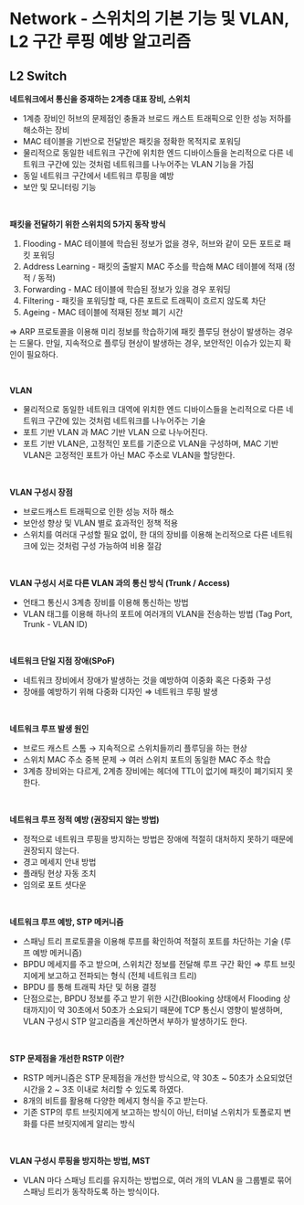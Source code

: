 # Network - 스위치의 기본 기능 및 VLAN, L2 구간 루핑 예방 알고리즘
## L2 Switch

**네트워크에서 통신을 중재하는 2계층 대표 장비, 스위치**

- 1계층 장비인 허브의 문제점인 충돌과 브로드 캐스트 트래픽으로 인한 성능 저하를 해소하는 장비
- MAC 테이블을 기반으로 전달받은 패킷을 정확한 목적지로 포워딩
- 물리적으로 동일한 네트워크 구간에 위치한 엔드 디바이스들을 논리적으로 다른 네트워크 구간에 있는 것처럼 네트워크를 나누어주는 VLAN 기능을 가짐
- 동일 네트워크 구간에서 네트워크 루핑을 예방
- 보안 및 모니터링 기능

<br>

**패킷을 전달하기 위한 스위치의 5가지 동작 방식**

1. Flooding - MAC 테이블에 학습된 정보가 없을 경우, 허브와 같이 모든 포트로 패킷 포워딩
2. Address Learning - 패킷의 출발지 MAC 주소를 학습해 MAC 테이블에 적재 (정적 / 동적)
3. Forwarding - MAC 테이블에 학습된 정보가 있을 경우 포워딩
4. Filtering - 패킷을 포워딩할 때, 다른 포트로 트래픽이 흐르지 않도록 차단
5. Ageing - MAC 테이블에 적재된 정보 폐기 시간

⇒ ARP 프로토콜을 이용해 미리 정보를 학습하기에 패킷 플루딩 현상이 발생하는 경우는 드물다. 만일, 지속적으로 플루딩 현상이 발생하는 경우, 보안적인 이슈가 있는지 확인이 필요하다.

<br>

**VLAN**

- 물리적으로 동일한 네트워크 대역에 위치한 엔드 디바이스들을 논리적으로 다른 네트워크 구간에 있는 것처럼 네트워크를 나누어주는 기술
- 포트 기반 VLAN 과 MAC 기반 VLAN 으로 나누어진다.
- 포트 기반 VLAN은, 고정적인 포트를 기준으로 VLAN을 구성하며, MAC 기반 VLAN은 고정적인 포트가 아닌 MAC 주소로 VLAN을 할당한다.

<br>

**VLAN 구성시 장점**

- 브로드캐스트 트래픽으로 인한 성능 저하 해소
- 보안성 향상 및 VLAN 별로 효과적인 정책 적용
- 스위치를 여러대 구성할 필요 없이, 한 대의 장비를 이용해 논리적으로 다른 네트워크에 있는 것처럼 구성 가능하여 비용 절감

<br>

**VLAN 구성시 서로 다른 VLAN 과의 통신 방식 (Trunk / Access)**

- 언태그 통신시 3계층 장비를 이용해 통신하는 방법
- VLAN 태그를 이용해 하나의 포트에 여러개의 VLAN을 전송하는 방법 (Tag Port, Trunk - VLAN ID)

<br>

**네트워크 단일 지점 장애(SPoF)**

- 네트워크 장비에서 장애가 발생하는 것을 예방하여 이중화 혹은 다중화 구성
- 장애를 예방하기 위해 다중화 디자인 ⇒ 네트워크 루핑 발생

<br>

**네트워크 루프 발생 원인**

- 브로드 캐스트 스톰 → 지속적으로 스위치들끼리 플루딩을 하는 현상
- 스위치 MAC 주소 중복 문제 → 여러 스위치 포트의 동일한 MAC 주소 학습
- 3계층 장비와는 다르게, 2계층 장비에는 헤더에 TTL이 없기에 패킷이 폐기되지 못한다.

<br>

**네트워크 루프 정적 예방 (권장되지 않는 방법)**

- 정적으로 네트워크 루핑을 방지하는 방법은 장애에 적절히 대처하지 못하기 때문에 권장되지 않는다.
- 경고 메세지 안내 방법
- 플래팅 현상 자동 조치
- 임의로 포트 셧다운

<br>

**네트워크 루프 예방, STP 메커니즘**

- 스패닝 트리 프로토콜을 이용해 루프를 확인하여 적절히 포트를 차단하는 기술 (루프 예방 메커니즘)
- BPDU 메세지를 주고 받으며, 스위치간 정보를 전달해 루프 구간 확인 ⇒ 루트 브릿지에게 보고하고 전파되는 형식 (전체 네트워크 트리)
- BPDU 를 통해 트래픽 차단 및 허용 결정
- 단점으로는, BPDU 정보를 주고 받기 위한 시간(Blooking 상태에서 Flooding 상태까지)이 약 30초에서 50초가 소요되기 때문에 TCP 통신시 영향이 발생하며, VLAN 구성시 STP 알고리즘을 계산하면서 부하가 발생하기도 한다.

<br>

**STP 문제점을 개선한 RSTP 이란?**

- RSTP 메커니즘은 STP 문제점을 개선한 방식으로, 약 30초 ~ 50초가 소요되었던 시간을 2 ~ 3초 이내로 처리할 수 있도록 하였다.
- 8개의 비트를 활용해 다양한 메세지 형식을 주고 받는다.
- 기존 STP의 루트 브릿지에게 보고하는 방식이 아닌, 터미널 스위치가 토폴로지 변화를 다른 브릿지에게 알리는 방식

<br>

**VLAN 구성시 루핑을 방지하는 방법, MST**

- VLAN 마다 스패닝 트리를 유지하는 방법으로, 여러 개의 VLAN 을 그룹별로 묶어 스패닝 트리가 동작하도록 하는 방식이다.
